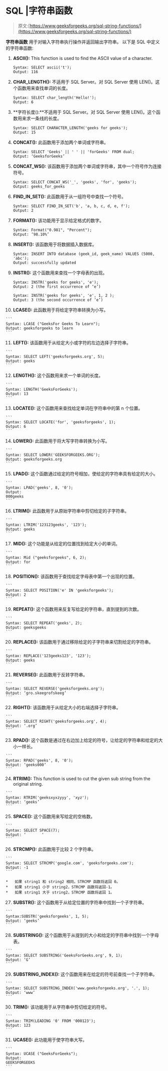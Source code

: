 # SQL |字符串函数

> 原文:[https://www.geeksforgeeks.org/sql-string-functions/](https://www.geeksforgeeks.org/sql-string-functions/)

**字符串函数**
用于对输入字符串执行操作并返回输出字符串。
以下是 SQL 中定义的字符串函数:

1.  **ASCII():** This function is used to find the ASCII value of a character.

    ```
    Syntax: SELECT ascii('t');
    Output: 116
    ```

2.  **CHAR_LENGTH():** 不适用于 SQL Server。对 SQL Server 使用 LEN()。这个函数用来查找单词的长度。

    ```
    Syntax: SELECT char_length('Hello!');
    Output: 6
    ```

3.  **字符长度():**不适用于 SQL Server。对 SQL Server 使用 LEN()。这个函数用来求一条线的长度。

    ```
    Syntax: SELECT CHARACTER_LENGTH('geeks for geeks');
    Output: 15
    ```

4.  **CONCAT():** 此函数用于添加两个单词或字符串。

    ```
    Syntax: SELECT 'Geeks' || ' ' || 'forGeeks' FROM dual;
    Output: ‘GeeksforGeeks’
    ```

5.  **CONCAT_WS():** 该函数用于添加两个单词或字符串，其中一个符号作为连接符号。

    ```
    Syntax: SELECT CONCAT_WS('_', 'geeks', 'for', 'geeks');
    Output: geeks_for_geeks
    ```

6.  **FIND_IN_SET():** 此函数用于从一组符号中查找一个符号。

    ```
    Syntax: SELECT FIND_IN_SET('b', 'a, b, c, d, e, f');
    Output: 2
    ```

7.  **FORMAT():** 该功能用于显示给定格式的数字。

    ```
    Syntax: Format("0.981", "Percent");
    Output: ‘98.10%’
    ```

8.  **INSERT():** 该函数用于将数据插入数据库。

    ```
    Syntax: INSERT INTO database (geek_id, geek_name) VALUES (5000, 'abc');
    Output: successfully updated
    ```

9.  **INSTR():** 这个函数用来查找一个字母表的出现。

    ```
    Syntax: INSTR('geeks for geeks', 'e');
    Output: 2 (the first occurrence of ‘e’)
    ```

    ```
    Syntax: INSTR('geeks for geeks', 'e', 1, 2 );
    Output: 3 (the second occurrence of ‘e’)
    ```

10.  **LCASE():** 此函数用于将给定字符串转换为小写。

    ```
    Syntax: LCASE ("GeeksFor Geeks To Learn");
    Output: geeksforgeeks to learn
    ```

11.  **LEFT():** 该函数用于从给定大小或字符的左边选择子字符串。

    ```
    Syntax: SELECT LEFT('geeksforgeeks.org', 5);
    Output: geeks
    ```

12.  **LENGTH():** 这个函数用来求一个单词的长度。

    ```
    Syntax: LENGTH('GeeksForGeeks');
    Output: 13
    ```

13.  **LOCATE():** 这个函数用来查找给定单词在字符串中的第 n 个位置。

    ```
    Syntax: SELECT LOCATE('for', 'geeksforgeeks', 1);
    Output: 6
    ```

14.  **LOWER():** 此函数用于将大写字符串转换为小写。

    ```
    Syntax: SELECT LOWER('GEEKSFORGEEKS.ORG');
    Output: geeksforgeeks.org
    ```

15.  **LPAD():** 这个函数通过给定的符号相加，使给定的字符串具有给定的大小。

    ```
    Syntax: LPAD('geeks', 8, '0');
    Output:
    000geeks
    ```

16.  **LTRIM():** 此函数用于从原始字符串中剪切给定的子字符串。

    ```
    Syntax: LTRIM('123123geeks', '123');
    Output: geeks
    ```

17.  **MID():** 这个功能是从给定的位置找到给定大小的单词。

    ```
    Syntax: Mid ("geeksforgeeks", 6, 2);
    Output: for
    ```

18.  **POSITION():** 该函数用于查找给定字母表中第一个出现的位置。

    ```
    Syntax: SELECT POSITION('e' IN 'geeksforgeeks');
    Output: 2
    ```

19.  **REPEAT():** 这个函数用来反复写给定的字符串，直到提到的次数。

    ```
    Syntax: SELECT REPEAT('geeks', 2);
    Output: geeksgeeks
    ```

20.  **REPLACE():** 该函数用于通过移除给定的子字符串来切割给定的字符串。

    ```
    Syntax: REPLACE('123geeks123', '123');
    Output: geeks
    ```

21.  **REVERSE():** 此函数用于反转字符串。

    ```
    Syntax: SELECT REVERSE('geeksforgeeks.org');
    Output: ‘gro.skeegrofskeeg’
    ```

22.  **RIGHT():** 该函数用于从给定大小的右端选择子字符串。

    ```
    Syntax: SELECT RIGHT('geeksforgeeks.org', 4);
    Output: ‘.org’
    ```

23.  **RPAD():** 这个函数是通过在右边加上给定的符号，让给定的字符串和给定的大小一样长。

    ```
    Syntax: RPAD('geeks', 8, '0');
    Output: ‘geeks000’
    ```

24.  **RTRIM():** This function is used to cut the given sub string from the original string.

    ```
    Syntax: RTRIM('geeksxyxzyyy', 'xyz');
    Output: ‘geeks’
    ```

25.  **SPACE():** 这个函数用来写给定的空格数。

    ```
    Syntax: SELECT SPACE(7);
    Output: ‘       ‘
    ```

26.  **STRCMP():** 此函数用于比较 2 个字符串。

    ```
    Syntax: SELECT STRCMP('google.com', 'geeksforgeeks.com');
    Output: -1
    ```

    *   如果 string1 和 string2 相同，STRCMP 函数将返回 0。
    *   如果 string1 小于 string2，STRCMP 函数将返回-1。
    *   如果 string1 大于 string2，STRCMP 函数将返回 1。
27.  **SUBSTR():** 这个函数用于从给定位置的字符串中找到一个子字符串。

    ```
    Syntax:SUBSTR('geeksforgeeks', 1, 5);
    Output: ‘geeks’
    ```

28.  **SUBSTRING():** 这个函数用于从提到的大小和给定的字符串中找到一个字母表。

    ```
    Syntax: SELECT SUBSTRING('GeeksForGeeks.org', 9, 1);
    Output: ‘G’
    ```

29.  **SUBSTRING_INDEX():** 这个函数用来在给定的符号前查找一个子字符串。

    ```
    Syntax: SELECT SUBSTRING_INDEX('www.geeksforgeeks.org', '.', 1);
    Output: ‘www’
    ```

30.  **TRIM():** 该功能用于从字符串中剪切给定的符号。

    ```
    Syntax: TRIM(LEADING '0' FROM '000123');
    Output: 123
    ```

31.  **UCASE():** 此功能用于使字符串大写。

    ```
    Syntax: UCASE ("GeeksForGeeks");
    Output:
    GEEKSFORGEEKS
    ```